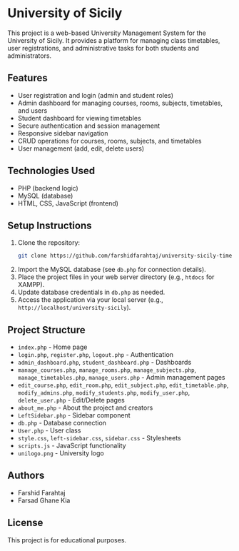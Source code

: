 # University of Sicily

This project is a web-based University Management System for the University of Sicily. It provides a platform for managing class timetables, user registrations, and administrative tasks for both students and administrators.

## Features
- User registration and login (admin and student roles)
- Admin dashboard for managing courses, rooms, subjects, timetables, and users
- Student dashboard for viewing timetables
- Secure authentication and session management
- Responsive sidebar navigation
- CRUD operations for courses, rooms, subjects, and timetables
- User management (add, edit, delete users)

## Technologies Used
- PHP (backend logic)
- MySQL (database)
- HTML, CSS, JavaScript (frontend)

## Setup Instructions
1. Clone the repository:
   ```bash
   git clone https://github.com/farshidfarahtaj/university-sicily-timetable
   ```
2. Import the MySQL database (see `db.php` for connection details).
3. Place the project files in your web server directory (e.g., `htdocs` for XAMPP).
4. Update database credentials in `db.php` as needed.
5. Access the application via your local server (e.g., `http://localhost/university-sicily`).

## Project Structure
- `index.php` - Home page
- `login.php`, `register.php`, `logout.php` - Authentication
- `admin_dashboard.php`, `student_dashboard.php` - Dashboards
- `manage_courses.php`, `manage_rooms.php`, `manage_subjects.php`, `manage_timetables.php`, `manage_users.php` - Admin management pages
- `edit_course.php`, `edit_room.php`, `edit_subject.php`, `edit_timetable.php`, `modify_admins.php`, `modify_students.php`, `modify_user.php`, `delete_user.php` - Edit/Delete pages
- `about_me.php` - About the project and creators
- `LeftSidebar.php` - Sidebar component
- `db.php` - Database connection
- `User.php` - User class
- `style.css`, `left-sidebar.css`, `sidebar.css` - Stylesheets
- `scripts.js` - JavaScript functionality
- `unilogo.png` - University logo

## Authors
- Farshid Farahtaj 
- Farsad Ghane Kia

## License
This project is for educational purposes.
